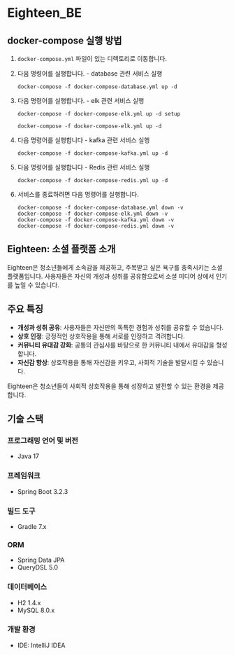 # Eighteen_BE

## docker-compose 실행 방법

1. `docker-compose.yml` 파일이 있는 디렉토리로 이동합니다.

2. 다음 명령어를 실행합니다. - database 관련 서비스 실행
    ```shell
    docker-compose -f docker-compose-database.yml up -d
    ```

3. 다음 명령어를 실행합니다. - elk 관련 서비스 실행
   ```shell
   docker-compose -f docker-compose-elk.yml up -d setup
   ```

    ```shell
    docker-compose -f docker-compose-elk.yml up -d
    ```

4. 다음 명령어를 실행합니다 - kafka 관련 서비스 실행

    ```shell
    docker-compose -f docker-compose-kafka.yml up -d
    ```

5. 다음 명령어를 실행합니다 - Redis 관련 서비스 실행

    ```shell
    docker-compose -f docker-compose-redis.yml up -d
    ```

6. 서비스를 종료하려면 다음 명령어를 실행합니다.
    ```shell
    docker-compose -f docker-compose-database.yml down -v
    docker-compose -f docker-compose-elk.yml down -v
    docker-compose -f docker-compose-kafka.yml down -v
    docker-compose -f docker-compose-redis.yml down -v
    ```

## Eighteen: 소셜 플랫폼 소개

Eighteen은 청소년들에게 소속감을 제공하고, 주목받고 싶은 욕구를 충족시키는 소셜 플랫폼입니다. 사용자들은 자신의 개성과 성취를 공유함으로써 소셜 미디어 상에서 인기를 높일 수 있습니다.

## 주요 특징

- **개성과 성취 공유**: 사용자들은 자신만의 독특한 경험과 성취를 공유할 수 있습니다.
- **상호 인정**: 긍정적인 상호작용을 통해 서로를 인정하고 격려합니다.
- **커뮤니티 유대감 강화**: 공통의 관심사를 바탕으로 한 커뮤니티 내에서 유대감을 형성합니다.
- **자신감 향상**: 상호작용을 통해 자신감을 키우고, 사회적 기술을 발달시킬 수 있습니다.

Eighteen은 청소년들이 사회적 상호작용을 통해 성장하고 발전할 수 있는 환경을 제공합니다.

## 기술 스택

### 프로그래밍 언어 및 버전

- Java 17

### 프레임워크

- Spring Boot 3.2.3

### 빌드 도구

- Gradle 7.x

### ORM

- Spring Data JPA
- QueryDSL 5.0

### 데이터베이스

- H2 1.4.x
- MySQL 8.0.x

### 개발 환경

- IDE: IntelliJ IDEA